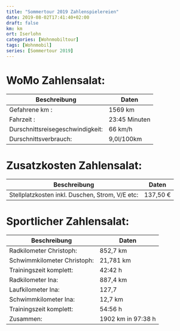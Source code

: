 ```yaml
---
title: "Sommertour 2019 Zahlenspielereien"
date: 2019-08-02T17:41:40+02:00
draft: false
km: km
ort: Iserlohn
categories: [Wohnmobiltour]
tags: [Wohnmobil]
series: [Sommertour 2019]
---
```


# WoMo Zahlensalat:
Beschreibung                     | Daten
---------------------------------|------------------
Gefahrene km :                   | 1569 km
Fahrzeit :                       | 23:45 Minuten
Durschnittsreisegeschwindigkeit: | 66 km/h
Durschnittsverbrauch:            | 9,0l/100km

# Zusatzkosten Zahlensalat:
Beschreibung                                    | Daten
------------------------------------------------|------------------
Stellplatzkosten inkl. Duschen, Strom, V/E etc: | 137,50 €

# Sportlicher Zahlensalat:
Beschreibung                | Daten
----------------------------|---------------------
Radkilometer Christoph:     | 852,7 km
Schwimmkilometer Christoph: | 21,781 km
Trainingszeit komplett:     | 42:42 h
Radkilometer Ina:           | 887,4 km
Laufkilometer Ina:          | 127,7
Schwimmkilometer Ina:       | 12,7 km 
Trainingszeit komplett:     | 54:56 h
Zusammen:                   | 1902 km in 97:38 h


